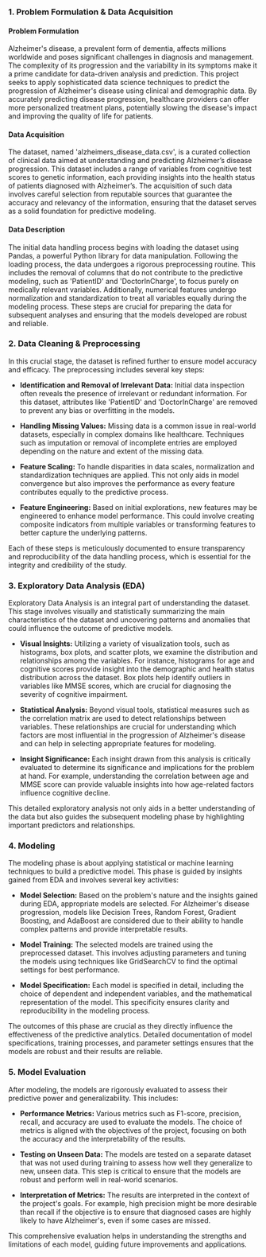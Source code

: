 ### 1. Problem Formulation & Data Acquisition

#### Problem Formulation
Alzheimer's disease, a prevalent form of dementia, affects millions worldwide and poses significant challenges in diagnosis and management. The complexity of its progression and the variability in its symptoms make it a prime candidate for data-driven analysis and prediction. This project seeks to apply sophisticated data science techniques to predict the progression of Alzheimer's disease using clinical and demographic data. By accurately predicting disease progression, healthcare providers can offer more personalized treatment plans, potentially slowing the disease's impact and improving the quality of life for patients.

#### Data Acquisition
The dataset, named 'alzheimers_disease_data.csv', is a curated collection of clinical data aimed at understanding and predicting Alzheimer’s disease progression. This dataset includes a range of variables from cognitive test scores to genetic information, each providing insights into the health status of patients diagnosed with Alzheimer’s. The acquisition of such data involves careful selection from reputable sources that guarantee the accuracy and relevancy of the information, ensuring that the dataset serves as a solid foundation for predictive modeling.

#### Data Description
The initial data handling process begins with loading the dataset using Pandas, a powerful Python library for data manipulation. Following the loading process, the data undergoes a rigorous preprocessing routine. This includes the removal of columns that do not contribute to the predictive modeling, such as 'PatientID' and 'DoctorInCharge', to focus purely on medically relevant variables. Additionally, numerical features undergo normalization and standardization to treat all variables equally during the modeling process. These steps are crucial for preparing the data for subsequent analyses and ensuring that the models developed are robust and reliable.

### 2. Data Cleaning & Preprocessing

In this crucial stage, the dataset is refined further to ensure model accuracy and efficacy. The preprocessing includes several key steps:

- **Identification and Removal of Irrelevant Data:** Initial data inspection often reveals the presence of irrelevant or redundant information. For this dataset, attributes like 'PatientID' and 'DoctorInCharge' are removed to prevent any bias or overfitting in the models.
  
- **Handling Missing Values:** Missing data is a common issue in real-world datasets, especially in complex domains like healthcare. Techniques such as imputation or removal of incomplete entries are employed depending on the nature and extent of the missing data.
  
- **Feature Scaling:** To handle disparities in data scales, normalization and standardization techniques are applied. This not only aids in model convergence but also improves the performance as every feature contributes equally to the predictive process.

- **Feature Engineering:** Based on initial explorations, new features may be engineered to enhance model performance. This could involve creating composite indicators from multiple variables or transforming features to better capture the underlying patterns.

Each of these steps is meticulously documented to ensure transparency and reproducibility of the data handling process, which is essential for the integrity and credibility of the study.

### 3. Exploratory Data Analysis (EDA)

Exploratory Data Analysis is an integral part of understanding the dataset. This stage involves visually and statistically summarizing the main characteristics of the dataset and uncovering patterns and anomalies that could influence the outcome of predictive models.

- **Visual Insights:** Utilizing a variety of visualization tools, such as histograms, box plots, and scatter plots, we examine the distribution and relationships among the variables. For instance, histograms for age and cognitive scores provide insight into the demographic and health status distribution across the dataset. Box plots help identify outliers in variables like MMSE scores, which are crucial for diagnosing the severity of cognitive impairment.
  
- **Statistical Analysis:** Beyond visual tools, statistical measures such as the correlation matrix are used to detect relationships between variables. These relationships are crucial for understanding which factors are most influential in the progression of Alzheimer's disease and can help in selecting appropriate features for modeling.

- **Insight Significance:** Each insight drawn from this analysis is critically evaluated to determine its significance and implications for the problem at hand. For example, understanding the correlation between age and MMSE score can provide valuable insights into how age-related factors influence cognitive decline.

This detailed exploratory analysis not only aids in a better understanding of the data but also guides the subsequent modeling phase by highlighting important predictors and relationships.

### 4. Modeling

The modeling phase is about applying statistical or machine learning techniques to build a predictive model. This phase is guided by insights gained from EDA and involves several key activities:

- **Model Selection:** Based on the problem's nature and the insights gained during EDA, appropriate models are selected. For Alzheimer's disease progression, models like Decision Trees, Random Forest, Gradient Boosting, and AdaBoost are considered due to their ability to handle complex patterns and provide interpretable results.

- **Model Training:** The selected models are trained using the preprocessed dataset. This involves adjusting parameters and tuning the models using techniques like GridSearchCV to find the optimal settings for best performance.

- **Model Specification:** Each model is specified in detail, including the choice of dependent and independent variables, and the mathematical representation of the model. This specificity ensures clarity and reproducibility in the modeling process.

The outcomes of this phase are crucial as they directly influence the effectiveness of the predictive analytics. Detailed documentation of model specifications, training processes, and parameter settings ensures that the models are robust and their results are reliable.

### 5. Model Evaluation

After modeling, the models are rigorously evaluated to assess their predictive power and generalizability. This includes:

- **Performance Metrics:** Various metrics such as F1-score, precision, recall, and accuracy are used to evaluate the models. The choice of metrics is aligned with the objectives of the project, focusing on both the accuracy and the interpretability of the results.

- **Testing on Unseen Data:** The models are tested on a separate dataset that was not used during training to assess how well they generalize to new, unseen data. This step is critical to ensure that the models are robust and perform well in real-world scenarios.

- **Interpretation of Metrics:** The results are interpreted in the context of the project's goals. For example, high precision might be more desirable than recall if the objective is to ensure that diagnosed cases are highly likely to have Alzheimer's, even if some cases are missed.

This comprehensive evaluation helps in understanding the strengths and limitations of each model, guiding future improvements and applications.